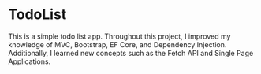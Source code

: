 # TodoList

This is a simple todo list app. Throughout this project, I improved my knowledge of MVC, Bootstrap, EF Core, and Dependency Injection. Additionally, I learned new concepts such as the Fetch API and Single Page Applications.
